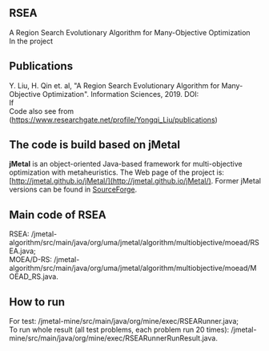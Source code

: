 ## RSEA
A Region Search Evolutionary Algorithm for Many-Objective Optimization  
In the project

## Publications
Y. Liu, H. Qin et. al, "A Region Search Evolutionary Algorithm for Many-Objective Optimization". Information Sciences, 2019. DOI:  
If    
Code also see from (https://www.researchgate.net/profile/Yongqi_Liu/publications)

## The code is build based on jMetal
**jMetal** is an object-oriented Java-based framework for multi-objective optimization with metaheuristics.
The Web page of the project is: [http://jmetal.github.io/jMetal/](http://jmetal.github.io/jMetal/). Former jMetal versions can be found in [SourceForge](http://jmetal.sourceforge.net). 

## Main code of RSEA

RSEA: /jmetal-algorithm/src/main/java/org/uma/jmetal/algorithm/multiobjective/moead/RSEA.java;  
MOEA/D-RS: /jmetal-algorithm/src/main/java/org/uma/jmetal/algorithm/multiobjective/moead/MOEAD_RS.java.

## How to run
For test: /jmetal-mine/src/main/java/org/mine/exec/RSEARunner.java;  
To run whole result (all test problems, each problem run 20 times): /jmetal-mine/src/main/java/org/mine/exec/RSEARunnerRunResult.java.

